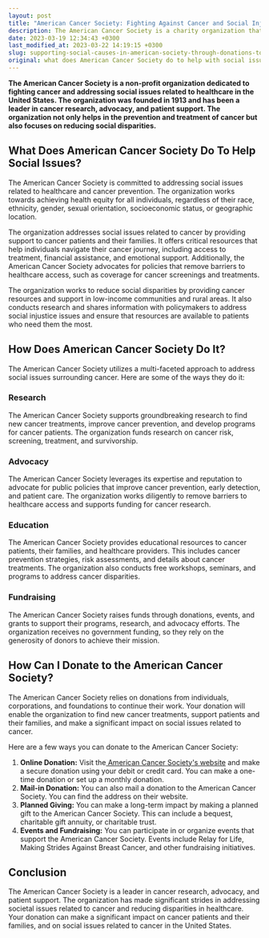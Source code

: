 ```yaml
---
layout: post
title: "American Cancer Society: Fighting Against Cancer and Social Injustice"
description: The American Cancer Society is a charity organization that focuses on providing support and aid for those affected by cancer. Through their efforts to address social issues, they work to alleviate the burden of cancer on individuals and communities. The ACS provides services such as education, advocacy, and funding for research. To donate, you can visit their website or contact their office to learn about the various ways to contribute towards their mission. Help make a difference by donating to the ACS and supporting their efforts towards finding a cure for cancer.
date: 2023-03-19 12:34:43 +0300
last_modified_at: 2023-03-22 14:19:15 +0300
slug: supporting-social-causes-in-american-society-through-donations-to-american-cancer-society
original: what does American Cancer Society do to help with social issues as a charity, how do they do it, how can i donate?
---
```

**The American Cancer Society is a non-profit organization dedicated to fighting cancer and addressing social issues related to healthcare in the United States. The organization was founded in 1913 and has been a leader in cancer research, advocacy, and patient support. The organization not only helps in the prevention and treatment of cancer but also focuses on reducing social disparities.**

## What Does American Cancer Society Do To Help Social Issues?

The American Cancer Society is committed to addressing social issues related to healthcare and cancer prevention. The organization works towards achieving health equity for all individuals, regardless of their race, ethnicity, gender, sexual orientation, socioeconomic status, or geographic location.

The organization addresses social issues related to cancer by providing support to cancer patients and their families. It offers critical resources that help individuals navigate their cancer journey, including access to treatment, financial assistance, and emotional support. Additionally, the American Cancer Society advocates for policies that remove barriers to healthcare access, such as coverage for cancer screenings and treatments.

The organization works to reduce social disparities by providing cancer resources and support in low-income communities and rural areas. It also conducts research and shares information with policymakers to address social injustice issues and ensure that resources are available to patients who need them the most.

## How Does American Cancer Society Do It?

The American Cancer Society utilizes a multi-faceted approach to address social issues surrounding cancer. Here are some of the ways they do it:

### Research

The American Cancer Society supports groundbreaking research to find new cancer treatments, improve cancer prevention, and develop programs for cancer patients. The organization funds research on cancer risk, screening, treatment, and survivorship.

### Advocacy

The American Cancer Society leverages its expertise and reputation to advocate for public policies that improve cancer prevention, early detection, and patient care. The organization works diligently to remove barriers to healthcare access and supports funding for cancer research.

### Education

The American Cancer Society provides educational resources to cancer patients, their families, and healthcare providers. This includes cancer prevention strategies, risk assessments, and details about cancer treatments. The organization also conducts free workshops, seminars, and programs to address cancer disparities.

### Fundraising

The American Cancer Society raises funds through donations, events, and grants to support their programs, research, and advocacy efforts. The organization receives no government funding, so they rely on the generosity of donors to achieve their mission.

## How Can I Donate to the American Cancer Society?

The American Cancer Society relies on donations from individuals, corporations, and foundations to continue their work. Your donation will enable the organization to find new cancer treatments, support patients and their families, and make a significant impact on social issues related to cancer.

Here are a few ways you can donate to the American Cancer Society:

1. **Online Donation:** Visit the[ American Cancer Society's website](https://www.cancer.org/) and make a secure donation using your debit or credit card. You can make a one-time donation or set up a monthly donation.
2. **Mail-in Donation:** You can also mail a donation to the American Cancer Society. You can find the address on their website.
3. **Planned Giving:** You can make a long-term impact by making a planned gift to the American Cancer Society. This can include a bequest, charitable gift annuity, or charitable trust.
4. **Events and Fundraising:** You can participate in or organize events that support the American Cancer Society. Events include Relay for Life, Making Strides Against Breast Cancer, and other fundraising initiatives.

## Conclusion

The American Cancer Society is a leader in cancer research, advocacy, and patient support. The organization has made significant strides in addressing societal issues related to cancer and reducing disparities in healthcare. Your donation can make a significant impact on cancer patients and their families, and on social issues related to cancer in the United States.